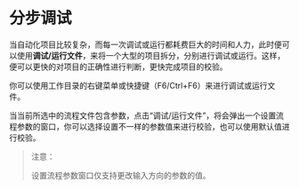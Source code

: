 # 分步调试

当自动化项目比较复杂，而每一次调试或运行都耗费巨大的时间和人力，此时便可以使用**调试/运行文件**，来将一个大型的项目拆分，分别进行调试或运行。这样，便可以更快的对项目的正确性进行判断，更快完成项目的校验。

你可以使用工作目录的右键菜单或快捷键（F6/Ctrl+F6）来进行调试或运行文件。

当当前所选中的流程文件包含参数，点击“调试/运行文件”，将会弹出一个设置流程参数的窗口，你可以选择设置不一样的参数值来进行校验，也可以使用默认值进行校验。

>注意：
>
>设置流程参数窗口仅支持更改输入方向的参数的值。
